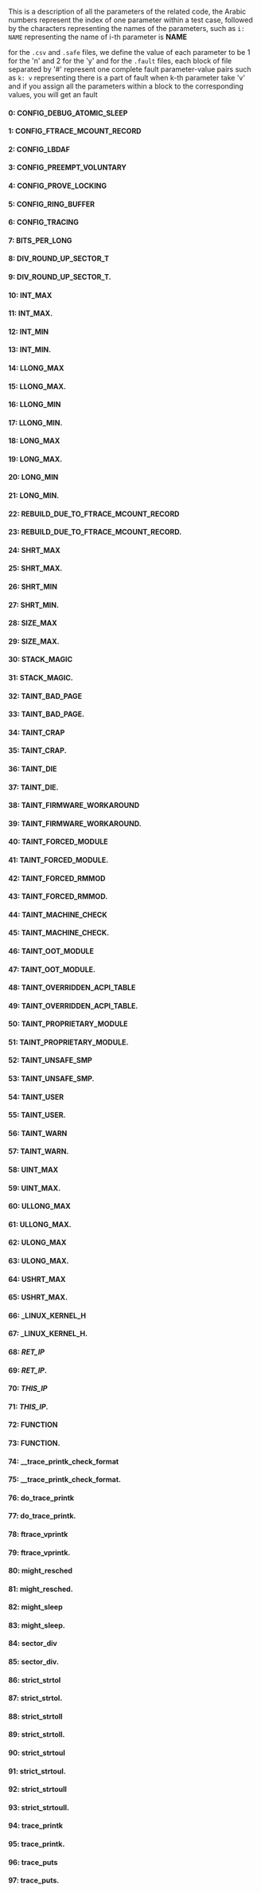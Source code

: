 This is a description of all the parameters of the related code,
the Arabic numbers represent the index of one parameter within a test case,
followed by the characters representing the names of the parameters,
such as `i: NAME` representing the name of i-th parameter is **NAME** 


for the `.csv` and `.safe` files, we define the value of each parameter to be 1 for the 'n' and 2 for the 'y'
and for the `.fault` files, each block of file separated by '#' represent one complete fault parameter-value pairs
such as `k: v` representing there is a part of fault when k-th parameter take 'v'
and if you assign all the parameters within a block to the corresponding values, you will get an fault


#### 0: CONFIG_DEBUG_ATOMIC_SLEEP 
#### 1: CONFIG_FTRACE_MCOUNT_RECORD 
#### 2: CONFIG_LBDAF 
#### 3: CONFIG_PREEMPT_VOLUNTARY 
#### 4: CONFIG_PROVE_LOCKING 
#### 5: CONFIG_RING_BUFFER 
#### 6: CONFIG_TRACING 
#### 7: BITS_PER_LONG 
#### 8: DIV_ROUND_UP_SECTOR_T 
#### 9: DIV_ROUND_UP_SECTOR_T. 
#### 10: INT_MAX 
#### 11: INT_MAX. 
#### 12: INT_MIN 
#### 13: INT_MIN. 
#### 14: LLONG_MAX 
#### 15: LLONG_MAX. 
#### 16: LLONG_MIN 
#### 17: LLONG_MIN. 
#### 18: LONG_MAX 
#### 19: LONG_MAX. 
#### 20: LONG_MIN 
#### 21: LONG_MIN. 
#### 22: REBUILD_DUE_TO_FTRACE_MCOUNT_RECORD 
#### 23: REBUILD_DUE_TO_FTRACE_MCOUNT_RECORD. 
#### 24: SHRT_MAX 
#### 25: SHRT_MAX. 
#### 26: SHRT_MIN 
#### 27: SHRT_MIN. 
#### 28: SIZE_MAX 
#### 29: SIZE_MAX. 
#### 30: STACK_MAGIC 
#### 31: STACK_MAGIC. 
#### 32: TAINT_BAD_PAGE 
#### 33: TAINT_BAD_PAGE. 
#### 34: TAINT_CRAP 
#### 35: TAINT_CRAP. 
#### 36: TAINT_DIE 
#### 37: TAINT_DIE. 
#### 38: TAINT_FIRMWARE_WORKAROUND 
#### 39: TAINT_FIRMWARE_WORKAROUND. 
#### 40: TAINT_FORCED_MODULE 
#### 41: TAINT_FORCED_MODULE. 
#### 42: TAINT_FORCED_RMMOD 
#### 43: TAINT_FORCED_RMMOD. 
#### 44: TAINT_MACHINE_CHECK 
#### 45: TAINT_MACHINE_CHECK. 
#### 46: TAINT_OOT_MODULE 
#### 47: TAINT_OOT_MODULE. 
#### 48: TAINT_OVERRIDDEN_ACPI_TABLE 
#### 49: TAINT_OVERRIDDEN_ACPI_TABLE. 
#### 50: TAINT_PROPRIETARY_MODULE 
#### 51: TAINT_PROPRIETARY_MODULE. 
#### 52: TAINT_UNSAFE_SMP 
#### 53: TAINT_UNSAFE_SMP. 
#### 54: TAINT_USER 
#### 55: TAINT_USER. 
#### 56: TAINT_WARN 
#### 57: TAINT_WARN. 
#### 58: UINT_MAX 
#### 59: UINT_MAX. 
#### 60: ULLONG_MAX 
#### 61: ULLONG_MAX. 
#### 62: ULONG_MAX 
#### 63: ULONG_MAX. 
#### 64: USHRT_MAX 
#### 65: USHRT_MAX. 
#### 66: _LINUX_KERNEL_H 
#### 67: _LINUX_KERNEL_H. 
#### 68: _RET_IP_ 
#### 69: _RET_IP_. 
#### 70: _THIS_IP_ 
#### 71: _THIS_IP_. 
#### 72: __FUNCTION__ 
#### 73: __FUNCTION__. 
#### 74: __trace_printk_check_format 
#### 75: __trace_printk_check_format. 
#### 76: do_trace_printk 
#### 77: do_trace_printk. 
#### 78: ftrace_vprintk 
#### 79: ftrace_vprintk. 
#### 80: might_resched 
#### 81: might_resched. 
#### 82: might_sleep 
#### 83: might_sleep. 
#### 84: sector_div 
#### 85: sector_div. 
#### 86: strict_strtol 
#### 87: strict_strtol. 
#### 88: strict_strtoll 
#### 89: strict_strtoll. 
#### 90: strict_strtoul 
#### 91: strict_strtoul. 
#### 92: strict_strtoull 
#### 93: strict_strtoull. 
#### 94: trace_printk 
#### 95: trace_printk. 
#### 96: trace_puts 
#### 97: trace_puts. 
